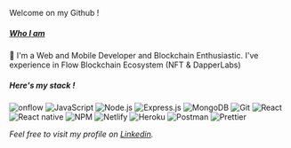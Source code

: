 Welcome on my Github !

##### [Who I am](https://www.linkedin.com/in/lionellimol/) 

🌱 I'm a Web and Mobile Developer and Blockchain Enthusiastic. I've experience in Flow Blockchain Ecosystem (NFT & DapperLabs)

##### Here's my stack !

![onflow](https://user-images.githubusercontent.com/86023228/145105074-5ebe4699-0f8c-4401-9a60-42f22a02e168.png)
![JavaScript](https://img.shields.io/badge/-JavaScript-000?&logo=JavaScript)
![Node.js](https://img.shields.io/badge/-Node.js-000?&logo=node.js)
![Express.js](https://img.shields.io/badge/-Express.js-000)
![MongoDB](https://img.shields.io/badge/-MongoDB-000?&logo=mongodb)
![Git](https://img.shields.io/badge/-Git-000?&logo=git)
![React](https://img.shields.io/badge/-React-000?&logo=React)
![React native](https://img.shields.io/badge/-React%20native-000?&logo=React)
![NPM](https://img.shields.io/badge/-NPM-000?&logo=NPM)
![Netlify](https://img.shields.io/badge/-Netlify-000?&logo=Netlify)
![Heroku](https://img.shields.io/badge/-Heroku-000?&logo=Heroku)
![Postman](https://img.shields.io/badge/-Postman-000?&logo=Postman)
![Prettier](https://img.shields.io/badge/-Prettier-000?&logo=Prettier)

_Feel free to visit my profile on [Linkedin](https://www.linkedin.com/in/lionellimol/)._

<!--
**liobrasil/liobrasil** is a ✨ _special_ ✨ repository because its `README.md` (this file) appears on your GitHub profile.

Here are some ideas to get you started:

- 🔭 I’m currently working on ...
- 🌱 I’m currently learning ...
- 👯 I’m looking to collaborate on ...
- 🤔 I’m looking for help with ...
- 💬 Ask me about ...
- 📫 How to reach me: ...
- 😄 Pronouns: ...
- ⚡ Fun fact: ...
-->
